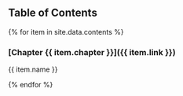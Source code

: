 ## Table of Contents

{% for item in site.data.contents %}

### [Chapter {{ item.chapter }}]({{ item.link }})

{{ item.name }}

{% endfor %}
